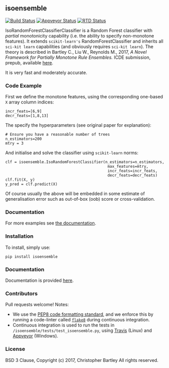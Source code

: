 ## isoensemble
[![Build Status](https://travis-ci.org/chriswbartley/isoensemble.svg?branch=master)](https://travis-ci.org/chriswbartley/isoensemble)
[![Appveyor Status](https://ci.appveyor.com/api/projects/status/github/chriswbartley/isoensemble)](https://ci.appveyor.com/project/chriswbartley/isoensemble)
[![RTD Status](https://readthedocs.org/projects/isoensemble/badge/?version=latest
)](https://readthedocs.org/projects/isoensemble/badge/?version=latest)



IsoRandomForestClassifierClassifier is a Random Forest classifier with *partial* monotonicity capability (i.e. the ability to specify non-monotone features). It extends `scikit-learn's` RandomForestClassifier and inherits all `sci-kit learn` capabilities (and obviously requires `sci-kit learn`). The theory is described in Bartley C., Liu W., Reynolds M., 2017, *A Novel Framework for Partially Monotone Rule Ensembles.* ICDE submission, prepub, available [here](http://staffhome.ecm.uwa.edu.au/~19514733/). 

It is very fast and moderately accurate. 

### Code Example
First we define the monotone features, using the corresponding one-based `X` array column indices:
```
incr_feats=[6,9]
decr_feats=[1,8,13]
```
The specify the hyperparameters (see original paper for explanation):
```
# Ensure you have a reasonable number of trees
n_estimators=200
mtry = 3
```
And initialise and solve the classifier using `scikit-learn` norms:
```
clf = isoensemble.IsoRandomForestClassifier(n_estimators=n_estimators,
                                             max_features=mtry,
                                             incr_feats=incr_feats,
                                             decr_feats=decr_feats)
clf.fit(X, y)
y_pred = clf.predict(X)
```	
Of course usually the above will be embedded in some estimate of generalisation error such as out-of-box (oob) score or cross-validation.

### Documentation

For more examples see [the documentation](http://isoensemble.readthedocs.io/en/latest/index.html).

### Installation

To install, simply use:
```
pip install isoensemble
```

### Documentation

Documentation is provided [here](http://isoensemble.readthedocs.io/en/latest/index.html).

### Contributors

Pull requests welcome! Notes:
 - We use the
[PEP8 code formatting standard](https://www.python.org/dev/peps/pep-0008/), and
we enforce this by running a code-linter called
[`flake8`](http://flake8.pycqa.org/en/latest/) during continuous integration.
 - Continuous integration is used to run the tests in `/isoensemble/tests/test_isoensemble.py`, using [Travis](https://travis-ci.org/chriswbartley/isoensemble.svg?branch=master) (Linux) and [Appveyor](https://ci.appveyor.com/api/projects/status/github/chriswbartley/isoensemble) (Windows).
 
### License
BSD 3 Clause, Copyright (c) 2017, Christopher Bartley
All rights reserved.
